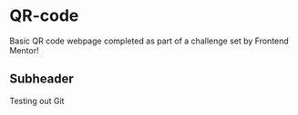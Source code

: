 # QR-code
Basic QR code webpage completed as part of a challenge set by Frontend Mentor!


## Subheader

Testing out Git